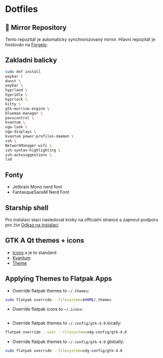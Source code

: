 # Dotfiles

## 🔄 Mirror Repository

Tento repozitář je automaticky synchronizovaný mirror. Hlavní repozitář je hostován na [Forgejo](https://git.lynder.dev/Lynder063/dotfiles/).


## Zakladni balicky
```sh 
sudo dnf install 
waybar \
dunst \
waybar \
hyprland \
hypridle \
hyprlock \
kitty \
gtk-murrine-engine \
blueman-manager \
pavucontrol \
kvantum \
ngw-look \
ngw-displays \
kvantum power-profiles-daemon \
zsh \
NetworkManager-wifi \
zsh-syntax-highlighting \
zsh-autosuggestions \
lsd
```
## Fonty
- Jetbrain Mono nerd font
- FantasqueSansM Nerd Font

## Starship shell
Pro instalaci staci nasledovat kroky na officialni strance a zapnout podporu pro `ZSH`
[Odkaz na instalaci](https://starship.rs/guide/#%F0%9F%9A%80-installation)  

## GTK A Qt themes + icons
- [Icons](https://github.com/vinceliuice/Tela-icon-theme) a je to standard
- [Kvantum](https://github.com/catppuccin/Kvantum)
- [Theme](https://github.com/Fausto-Korpsvart/Catppuccin-GTK-Theme)

## Applying Themes to Flatpak Apps

- Override flatpak themes to `~/.themes`:

```sh
sudo flatpak override --filesystem=$HOME/.themes
```

- Override flatpak icons to `~/.icons`:

```sh sudo flatpak override --filesystem=$HOME/.icons
```

- Override flatpak themes to `~/.config/gtk-4.0` locally:

```sh
flatpak override --user --filesystem=xdg-config/gtk-4.0
```

- Override flatpak themes to `~/.config/gtk-4.0` globally:

```sh
sudo flatpak override --filesystem=xdg-config/gtk-4.0
```
